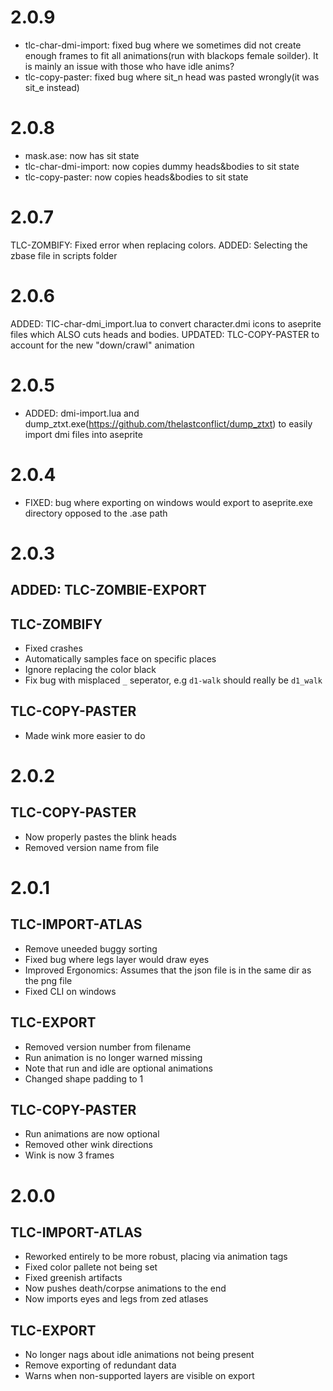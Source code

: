 # 2.0.9
+ tlc-char-dmi-import: fixed bug where we sometimes did not create enough frames to fit all animations(run with blackops female soilder). It is mainly an issue with those who have idle anims?
+ tlc-copy-paster: fixed bug where sit_n head was pasted wrongly(it was sit_e instead)

# 2.0.8
+ mask.ase: now has sit state
+ tlc-char-dmi-import: now copies dummy heads&bodies to sit state
+ tlc-copy-paster: now copies heads&bodies to sit state

# 2.0.7
TLC-ZOMBIFY: Fixed error when replacing colors. 
    ADDED: Selecting the zbase file in scripts folder

# 2.0.6
ADDED: TlC-char-dmi_import.lua to convert character.dmi icons to aseprite files which ALSO cuts heads and bodies.
UPDATED: TLC-COPY-PASTER to account for the new "down/crawl" animation

# 2.0.5
* ADDED: dmi-import.lua and dump_ztxt.exe(https://github.com/thelastconflict/dump_ztxt) to easily import dmi files into aseprite

# 2.0.4
* FIXED: bug where exporting on windows would export to aseprite.exe directory opposed to the .ase path

# 2.0.3
## ADDED: TLC-ZOMBIE-EXPORT
## TLC-ZOMBIFY
* Fixed crashes
* Automatically samples face on specific places
* Ignore replacing the color black
* Fix bug with misplaced `_` seperator, e.g `d1-walk` should really be `d1_walk`
## TLC-COPY-PASTER
* Made wink more easier to do

# 2.0.2
## TLC-COPY-PASTER
* Now properly pastes the blink heads
* Removed version name from file

# 2.0.1
## TLC-IMPORT-ATLAS
* Remove uneeded buggy sorting
* Fixed bug where legs layer would draw eyes
* Improved Ergonomics: Assumes that the json file is in the same dir as the png file
* Fixed CLI on windows

## TLC-EXPORT
* Removed version number from filename
* Run animation is no longer warned missing
* Note that run and idle are optional animations
* Changed shape padding to 1

## TLC-COPY-PASTER
* Run animations are now optional
* Removed other wink directions
* Wink is now 3 frames

# 2.0.0
## TLC-IMPORT-ATLAS
* Reworked entirely to be more robust, placing via animation tags
* Fixed color pallete not being set
* Fixed greenish artifacts
* Now pushes death/corpse animations to the end
* Now imports eyes and legs from zed atlases

## TLC-EXPORT
* No longer nags about idle animations not being present
* Remove exporting of redundant data
* Warns when non-supported layers are visible on export 
